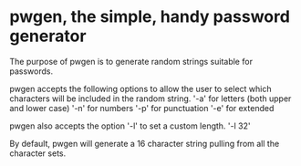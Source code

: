 # pwgen, the simple, handy password generator

The purpose of pwgen is to generate random strings suitable for passwords.

pwgen accepts the following options to allow the user to select which characters will be included in the random string.
    '-a' for letters (both upper and lower case)
    '-n' for numbers
    '-p' for punctuation
    '-e' for extended

pwgen also accepts the option '-l' to set a custom length.
    '-l 32'

By default, pwgen will generate a 16 character string pulling from all the character sets.
